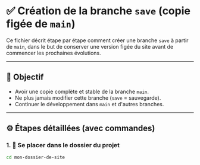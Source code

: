 # ✅ Création de la branche `save` (copie figée de `main`)

Ce fichier décrit étape par étape comment créer une branche `save` à partir de `main`, dans le but de conserver une version figée du site avant de commencer les prochaines évolutions.

---

## 🎯 Objectif
- Avoir une copie complète et stable de la branche `main`.
- Ne plus jamais modifier cette branche (`save` = sauvegarde).
- Continuer le développement dans `main` et d'autres branches.

---

## ⚙️ Étapes détaillées (avec commandes)

### 1. 📁 Se placer dans le dossier du projet

```bash
cd mon-dossier-de-site
